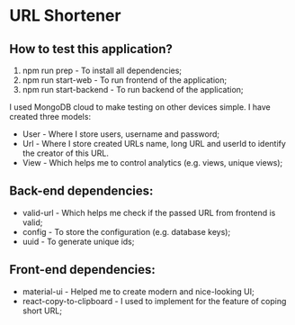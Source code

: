 # URL Shortener

## How to test this application?

1. npm run prep - To install all dependencies;
2. npm run start-web - To run frontend of the application;
3. npm run start-backend - To run backend of the application;

I used MongoDB cloud to make testing on other devices simple. I have created three models:

- User - Where I store users, username and password;
- Url - Where I store created URLs name, long URL and userId to identify the creator of this URL.
- View - Which helps me to control analytics (e.g. views, unique views);

## Back-end dependencies:

- valid-url - Which helps me check if the passed URL from frontend is valid;
- config - To store the configuration (e.g. database keys);
- uuid - To generate unique ids;

## Front-end dependencies:

- material-ui - Helped me to create modern and nice-looking UI;
- react-copy-to-clipboard - I used to implement for the feature of coping short URL;
